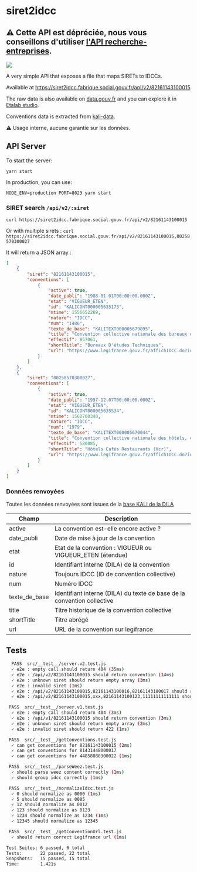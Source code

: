 # siret2idcc 

## :warning: Cette API est dépréciée, nous vous conseillons d'utiliser [l'API recherche-entreprises](https://api.gouv.fr/documentation/api-recherche-entreprises).

![](https://i.imgur.com/gSe54sx.png)

A very simple API that exposes a file that maps SIRETs to IDCCs.

Available at https://siret2idcc.fabrique.social.gouv.fr/api/v2/82161143100015

The raw data is also available on [data.gouv.fr](https://www.data.gouv.fr/fr/datasets/liste-des-conventions-collectives-par-entreprise-siret/) and you can explore it in [Etalab studio](https://explore.etalab.studio/?url=https://github.com/SocialGouv/siret2idcc/blob/master/data/WEEZ.csv?raw=true).

Conventions data is extracted from [kali-data](https://github.com/SocialGouv/kali-data).

:warning: Usage interne, aucune garantie sur les données.

## API Server

To start the server:

    yarn start

In production, you can use:

    NODE_ENV=production PORT=8023 yarn start

### SIRET search `/api/v2/:siret`

`curl https://siret2idcc.fabrique.social.gouv.fr/api/v2/82161143100015`

Or with multiple sirets : `curl https://siret2idcc.fabrique.social.gouv.fr/api/v2/82161143100015,80258570300027`

It will return a JSON array :

```json
[
    {
        "siret": "82161143100015",
        "conventions": [
            {
                "active": true,
                "date_publi": "1988-01-01T00:00:00.000Z",
                "etat": "VIGUEUR_ETEN",
                "id": "KALICONT000005635173",
                "mtime": 1556652289,
                "nature": "IDCC",
                "num": "1486",
                "texte_de_base": "KALITEXT000005679895",
                "title": "Convention collective nationale des bureaux d'études techniques, des cabinets d'ingénieurs-conseils et des sociétés de conseils du 15 décembre 1987. ",
                "effectif": 857061,
                "shortTitle": "Bureaux D'études Techniques",
                "url": "https://www.legifrance.gouv.fr/affichIDCC.do?idConvention=KALICONT000005635173"
            }
        ]
    },
    {
        "siret": "80258570300027",
        "conventions": [
            {
                "active": true,
                "date_publi": "1997-12-07T00:00:00.000Z",
                "etat": "VIGUEUR_ETEN",
                "id": "KALICONT000005635534",
                "mtime": 1562700340,
                "nature": "IDCC",
                "num": "1979",
                "texte_de_base": "KALITEXT000005670044",
                "title": "Convention collective nationale des hôtels, cafés restaurants (HCR) du 30 avril 1997",
                "effectif": 580085,
                "shortTitle": "Hôtels Cafés Restaurants (Hcr)",
                "url": "https://www.legifrance.gouv.fr/affichIDCC.do?idConvention=KALICONT000005635534"
            }
        ]
    }
]
```

### Données renvoyées

Toutes les données renvoyées sont issues de la [base KALI de la DILA](https://www.data.gouv.fr/fr/datasets/kali-conventions-collectives-nationales/)

Champ            | Description
-----------------|-----------------------------------------------------------------------------
active           | La convention est-elle encore active ?
date_publi       | Date de mise à jour de la convention
etat             | Etat de la convention : VIGUEUR ou VIGUEUR_ETEN (étendue)
id               | Identifiant interne (DILA) de la convention
nature           | Toujours IDCC (ID de convention collective)
num              | Numéro IDCC
texte_de_base    | Identifiant interne (DILA) du texte de base de la convention collective
title            | Titre historique de la convention collective
shortTitle       | Titre abrégé
url              | URL de la convention sur legifrance

## Tests

```sh
  PASS  src/__test__/server.v2.test.js
  ✓ e2e : empty call should return 404 (35ms)
  ✓ e2e : /api/v2/82161143100015 should return convention (14ms)
  ✓ e2e : unknown siret should return empty array (3ms)
  ✓ e2e : invalid siret (1ms)
  ✓ e2e : /api/v2/82161143100015,82161143100016,82161143100017 should return conventions (2ms)
  ✓ e2e : /api/v2/82161143100015,xxx,82161143100123,11111111111111 should return conventions (2ms)

 PASS  src/__test__/server.v1.test.js
  ✓ e2e : empty call should return 404 (3ms)
  ✓ e2e : /api/v1/82161143100015 should return convention (3ms)
  ✓ e2e : unknown siret should return empty array (2ms)
  ✓ e2e : invalid siret should return 422 (1ms)

 PASS  src/__test__/getConventions.test.js
  ✓ can get conventions for 82161143100015 (2ms)
  ✓ can get conventions for 81431448000017
  ✓ can get conventions for 44858080300022 (1ms)

 PASS  src/__test__/parseWeez.test.js
  ✓ should parse weez content correctly (1ms)
  ✓ should group idcc correctly (1ms)

 PASS  src/__test__/normalizeIdcc.test.js
  ✓ 0 should normalize as 0000 (1ms)
  ✓ 5 should normalize as 0005
  ✓ 12 should normalize as 0012
  ✓ 123 should normalize as 0123
  ✓ 1234 should normalize as 1234 (1ms)
  ✓ 12345 should normalize as 12345

 PASS  src/__test__/getConventionUrl.test.js
  ✓ should return correct Legifrance url (1ms)

Test Suites: 6 passed, 6 total
Tests:       22 passed, 22 total
Snapshots:   15 passed, 15 total
Time:        1.421s
```
